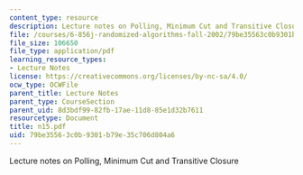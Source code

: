 ```yaml
---
content_type: resource
description: Lecture notes on Polling, Minimum Cut and Transitive Closure
file: /courses/6-856j-randomized-algorithms-fall-2002/79be35563c0b9301b79e35c706d804a6_n15.pdf
file_size: 106650
file_type: application/pdf
learning_resource_types:
- Lecture Notes
license: https://creativecommons.org/licenses/by-nc-sa/4.0/
ocw_type: OCWFile
parent_title: Lecture Notes
parent_type: CourseSection
parent_uid: 8d3bdf99-82fb-17ae-11d8-85e1d32b7611
resourcetype: Document
title: n15.pdf
uid: 79be3556-3c0b-9301-b79e-35c706d804a6
---
```

Lecture notes on Polling, Minimum Cut and Transitive Closure
